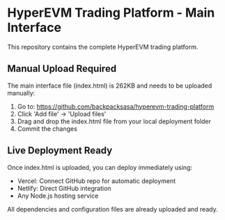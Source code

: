# HyperEVM Trading Platform - Main Interface

This repository contains the complete HyperEVM trading platform.

## Manual Upload Required
The main interface file (index.html) is 262KB and needs to be uploaded manually:

1. Go to: https://github.com/backpacksasa/hyperevm-trading-platform
2. Click 'Add file' → 'Upload files'
3. Drag and drop the index.html file from your local deployment folder
4. Commit the changes

## Live Deployment Ready
Once index.html is uploaded, you can deploy immediately using:
- Vercel: Connect GitHub repo for automatic deployment
- Netlify: Direct GitHub integration
- Any Node.js hosting service

All dependencies and configuration files are already uploaded and ready.
